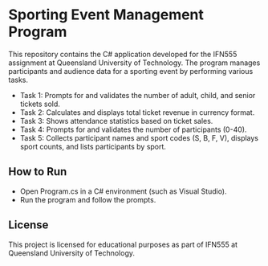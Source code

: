 # Sporting Event Management Program

This repository contains the C# application developed for the IFN555 assignment at Queensland University of Technology. The program manages participants and audience data for a sporting event by performing various tasks.

- Task 1: Prompts for and validates the number of adult, child, and senior tickets sold.
- Task 2: Calculates and displays total ticket revenue in currency format.
- Task 3: Shows attendance statistics based on ticket sales.
- Task 4: Prompts for and validates the number of participants (0-40).
- Task 5: Collects participant names and sport codes (S, B, F, V), displays sport counts, and lists participants by sport.

## How to Run
- Open Program.cs in a C# environment (such as Visual Studio).
- Run the program and follow the prompts.

## License
This project is licensed for educational purposes as part of IFN555 at Queensland University of Technology.


